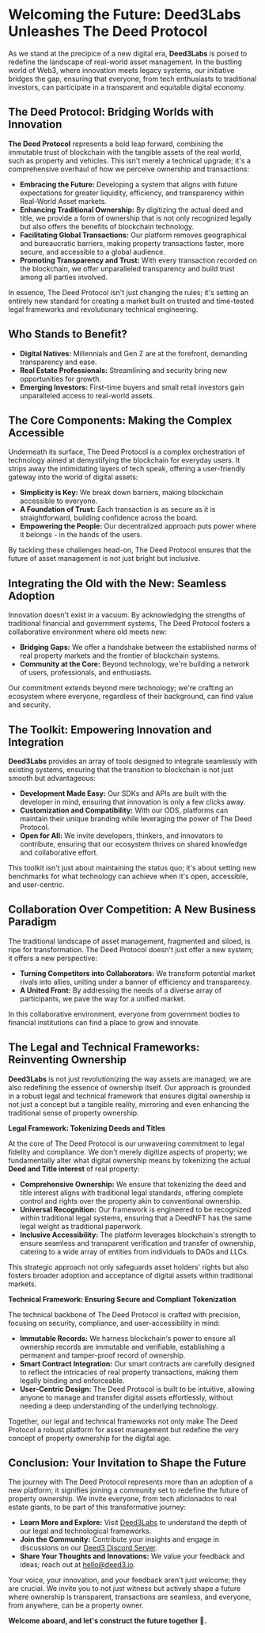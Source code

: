 # Welcoming the Future: Deed3Labs Unleashes The Deed Protocol

As we stand at the precipice of a new digital era, **Deed3Labs** is poised to redefine the landscape of real-world asset management. In the bustling world of Web3, where innovation meets legacy systems, our initiative bridges the gap, ensuring that everyone, from tech enthusiasts to traditional investors, can participate in a transparent and equitable digital economy.

## The Deed Protocol: Bridging Worlds with Innovation

**The Deed Protocol** represents a bold leap forward, combining the immutable trust of blockchain with the tangible assets of the real world, such as property and vehicles. This isn't merely a technical upgrade; it's a comprehensive overhaul of how we perceive ownership and transactions:
- **Embracing the Future:** Developing a system that aligns with future expectations for greater liquidity, efficiency, and transparency within Real-World Asset markets.
- **Enhancing Traditional Ownership:** By digitizing the actual deed and title, we provide a form of ownership that is not only recognized legally but also offers the benefits of blockchain technology.
- **Facilitating Global Transactions:** Our platform removes geographical and bureaucratic barriers, making property transactions faster, more secure, and accessible to a global audience.
- **Promoting Transparency and Trust:** With every transaction recorded on the blockchain, we offer unparalleled transparency and build trust among all parties involved.

In essence, The Deed Protocol isn't just changing the rules; it's setting an entirely new standard for creating a market built on trusted and time-tested legal frameworks and revolutionary technical engineering.

## Who Stands to Benefit?

- **Digital Natives:** Millennials and Gen Z are at the forefront, demanding transparency and ease.
- **Real Estate Professionals:** Streamlining and security bring new opportunities for growth.
- **Emerging Investors:** First-time buyers and small retail investors gain unparalleled access to real-world assets.

## The Core Components: Making the Complex Accessible

Underneath its surface, The Deed Protocol is a complex orchestration of technology aimed at demystifying the blockchain for everyday users. It strips away the intimidating layers of tech speak, offering a user-friendly gateway into the world of digital assets:
- **Simplicity is Key:** We break down barriers, making blockchain accessible to everyone.
- **A Foundation of Trust:** Each transaction is as secure as it is straightforward, building confidence across the board.
- **Empowering the People:** Our decentralized approach puts power where it belongs - in the hands of the users.

By tackling these challenges head-on, The Deed Protocol ensures that the future of asset management is not just bright but inclusive.

## Integrating the Old with the New: Seamless Adoption

Innovation doesn't exist in a vacuum. By acknowledging the strengths of traditional financial and government systems, The Deed Protocol fosters a collaborative environment where old meets new:
- **Bridging Gaps:** We offer a handshake between the established norms of real property markets and the frontier of blockchain systems.
- **Community at the Core:** Beyond technology, we're building a network of users, professionals, and enthusiasts.

Our commitment extends beyond mere technology; we're crafting an ecosystem where everyone, regardless of their background, can find value and security.

## The Toolkit: Empowering Innovation and Integration

**Deed3Labs** provides an array of tools designed to integrate seamlessly with existing systems, ensuring that the transition to blockchain is not just smooth but advantageous:
- **Development Made Easy:** Our SDKs and APIs are built with the developer in mind, ensuring that innovation is only a few clicks away.
- **Customization and Compatibility:** With our ODS, platforms can maintain their unique branding while leveraging the power of The Deed Protocol.
- **Open for All:** We invite developers, thinkers, and innovators to contribute, ensuring that our ecosystem thrives on shared knowledge and collaborative effort.

This toolkit isn't just about maintaining the status quo; it's about setting new benchmarks for what technology can achieve when it's open, accessible, and user-centric.

## Collaboration Over Competition: A New Business Paradigm

The traditional landscape of asset management, fragmented and siloed, is ripe for transformation. The Deed Protocol doesn't just offer a new system; it offers a new perspective:
- **Turning Competitors into Collaborators:** We transform potential market rivals into allies, uniting under a banner of efficiency and transparency.
- **A United Front:** By addressing the needs of a diverse array of participants, we pave the way for a unified market.

In this collaborative environment, everyone from government bodies to financial institutions can find a place to grow and innovate.

## The Legal and Technical Frameworks: Reinventing Ownership

**Deed3Labs** is not just revolutionizing the way assets are managed; we are also redefining the essence of ownership itself. Our approach is grounded in a robust legal and technical framework that ensures digital ownership is not just a concept but a tangible reality, mirroring and even enhancing the traditional sense of property ownership.

**Legal Framework: Tokenizing Deeds and Titles**

At the core of The Deed Protocol is our unwavering commitment to legal fidelity and compliance. We don't merely digitize aspects of property; we fundamentally alter what digital ownership means by tokenizing the actual **Deed and Title interest** of real property:
- **Comprehensive Ownership:** We ensure that tokenizing the deed and title interest aligns with traditional legal standards, offering complete control and rights over the property akin to conventional ownership.
- **Universal Recognition:** Our framework is engineered to be recognized within traditional legal systems, ensuring that a DeedNFT has the same legal weight as traditional paperwork.
- **Inclusive Accessibility:** The platform leverages blockchain's strength to ensure seamless and transparent verification and transfer of ownership, catering to a wide array of entities from individuals to DAOs and LLCs.

This strategic approach not only safeguards asset holders' rights but also fosters broader adoption and acceptance of digital assets within traditional markets.

**Technical Framework: Ensuring Secure and Compliant Tokenization**

The technical backbone of The Deed Protocol is crafted with precision, focusing on security, compliance, and user-accessibility in mind:
- **Immutable Records:** We harness blockchain's power to ensure all ownership records are immutable and verifiable, establishing a permanent and tamper-proof record of ownership.
- **Smart Contract Integration:** Our smart contracts are carefully designed to reflect the intricacies of real property transactions, making them legally binding and enforceable.
- **User-Centric Design:** The Deed Protocol is built to be intuitive, allowing anyone to manage and transfer digital assets effortlessly, without needing a deep understanding of the underlying technology.

Together, our legal and technical frameworks not only make The Deed Protocol a robust platform for asset management but redefine the very concept of property ownership for the digital age.

## Conclusion: Your Invitation to Shape the Future

The journey with The Deed Protocol represents more than an adoption of a new platform; it signifies joining a community set to redefine the future of property ownership. We invite everyone, from tech aficionados to real estate giants, to be part of this transformative journey:
- **Learn More and Explore:** Visit [Deed3Labs](https://docs.deedprotocol.org) to understand the depth of our legal and technological frameworks.
- **Join the Community:** Contribute your insights and engage in discussions on our [Deed3 Discord Server](https://discord.gg/nBKtAHhu4P).
- **Share Your Thoughts and Innovations:** We value your feedback and ideas; reach out at hello@deed3.io.

Your voice, your innovation, and your feedback aren't just welcome; they are crucial. We invite you to not just witness but actively shape a future where ownership is transparent, transactions are seamless, and everyone, from anywhere, can be a property owner. 


**Welcome aboard, and let's construct the future together 🤝.**
